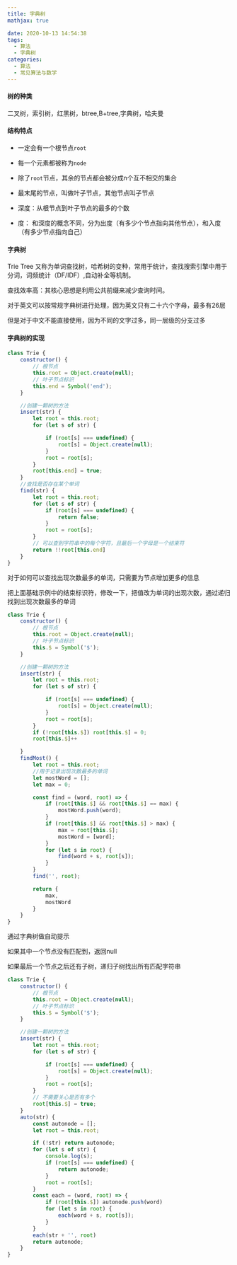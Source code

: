 ```yaml
---
title: 字典树
mathjax: true

date: 2020-10-13 14:54:38
tags:
  - 算法
  - 字典树
categories:
  - 算法
  - 常见算法与数学
---
```


#### 树的种类

二叉树，索引树，红黑树，btree,B+tree,字典树，哈夫曼

#### 结构特点

+ 一定会有一个根节点`root`

+ 每一个元素都被称为`node`

+ 除了`root`节点，其余的节点都会被分成n个互不相交的集合

+ 最末尾的节点，叫做叶子节点，其他节点叫子节点

+ 深度：从根节点到叶子节点的最多的个数

+ 度： 和深度的概念不同，分为出度（有多少个节点指向其他节点），和入度（有多少节点指向自己）

#### 字典树

Trie Tree 又称为单词查找树，哈希树的变种，常用于统计，查找搜索引擎中用于分词，词频统计（DF/IDF）,自动补全等机制。

查找效率高：其核心思想是利用公共前缀来减少查询时间。

对于英文可以按常规字典树进行处理，因为英文只有二十六个字母，最多有26层

但是对于中文不能直接使用，因为不同的文字过多，同一层级的分支过多

#### 字典树的实现

```javascript
class Trie {
    constructor() {
        // 根节点
        this.root = Object.create(null);
        // 叶子节点标识
        this.end = Symbol('end');
    }

    //创建一颗树的方法
    insert(str) {
        let root = this.root;
        for (let s of str) {

            if (root[s] === undefined) {
                root[s] = Object.create(null);
            }
            root = root[s];
        }
        root[this.end] = true;
    }
    //查找是否存在某个单词
    find(str) {
        let root = this.root;
        for (let s of str) {
            if (root[s] === undefined) {
                return false;
            }
            root = root[s];
        }
        // 可以查到字符串中的每个字符，且最后一个字母是一个结束符
        return !!root[this.end]
    }
}
```

对于如何可以查找出现次数最多的单词，只需要为节点增加更多的信息

把上面基础示例中的结束标识符，修改一下，把值改为单词的出现次数，通过递归找到出现次数最多的单词

```javascript
class Trie {
    constructor() {
        // 根节点
        this.root = Object.create(null);
        // 叶子节点标识
        this.$ = Symbol('$');
    }

    //创建一颗树的方法
    insert(str) {
        let root = this.root;
        for (let s of str) {

            if (root[s] === undefined) {
                root[s] = Object.create(null);
            }
            root = root[s];
        }
        if (!root[this.$]) root[this.$] = 0;
        root[this.$]++

    }
    findMost() {
        let root = this.root;
        //用于记录出现次数最多的单词
        let mostWord = [];
        let max = 0;

        const find = (word, root) => {
            if (root[this.$] && root[this.$] == max) {
                mostWord.push(word);
            }
            if (root[this.$] && root[this.$] > max) {
                max = root[this.$];
                mostWord = [word];
            }
            for (let s in root) {
                find(word + s, root[s]);
            }
        }
        find('', root);

        return {
            max,
            mostWord
        }
    }
}
```

通过字典树做自动提示

如果其中一个节点没有匹配到，返回null

如果最后一个节点之后还有子树，递归子树找出所有匹配字符串

```javascript
class Trie {
    constructor() {
        // 根节点
        this.root = Object.create(null);
        // 叶子节点标识
        this.$ = Symbol('$');
    }

    //创建一颗树的方法
    insert(str) {
        let root = this.root;
        for (let s of str) {

            if (root[s] === undefined) {
                root[s] = Object.create(null);
            }
            root = root[s];
        }
        // 不需要关心是否有多个
        root[this.$] = true;
    }
    auto(str) {
        const autonode = [];
        let root = this.root;

        if (!str) return autonode;
        for (let s of str) {
            console.log(s);
            if (root[s] === undefined) {
                return autonode;
            }
            root = root[s];
        }
        const each = (word, root) => {
            if (root[this.$]) autonode.push(word)
            for (let s in root) {
                each(word + s, root[s]);
            }
        }
        each(str + '', root)
        return autonode;
    }
}
```
